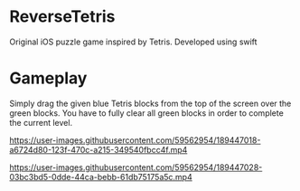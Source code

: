 # ReverseTetris
Original iOS puzzle game inspired by Tetris. Developed using swift

# Gameplay
Simply drag the given blue Tetris blocks from the top of the screen over the green blocks. You have to fully clear all green blocks in order to complete the current level.


https://user-images.githubusercontent.com/59562954/189447018-a6724d80-123f-470c-a215-349540fbcc4f.mp4


https://user-images.githubusercontent.com/59562954/189447028-03bc3bd5-0dde-44ca-bebb-61db75175a5c.mp4


